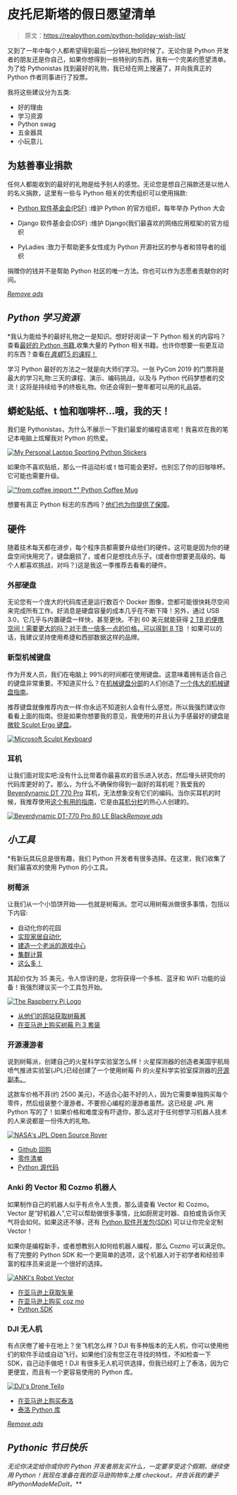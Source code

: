 # 皮托尼斯塔的假日愿望清单

> 原文：<https://realpython.com/python-holiday-wish-list/>

又到了一年中每个人都希望得到最后一分钟礼物的时候了。无论你是 Python 开发者的朋友还是你自己，如果你想得到一些特别的东西，我有一个完美的愿望清单。为了给 Pythonistas 找到最好的礼物，我已经在网上搜遍了，并向我真正的 Python 作者同事进行了投票。

我将这些建议分为五类:

*   好的理由
*   学习资源
*   Python swag
*   五金器具
*   小玩意儿

## 为慈善事业捐款

任何人都能收到的最好的礼物是给予别人的感觉。无论您是想自己捐款还是以他人的名义捐款，这里有一些与 Python 相关的优秀组织可以使用捐款:

*   [Python 软件基金会(PSF)](https://www.python.org/psf/donations/) :维护 Python 的官方组织，每年举办 Python 大会

*   Django 软件基金会(DSF) :维护 Django(我们最喜欢的网络应用框架)的官方组织

*   PyLadies :致力于帮助更多女性成为 Python 开源社区的参与者和领导者的组织

捐赠你的钱并不是帮助 Python 社区的唯一方法。你也可以作为志愿者贡献你的时间。

[*Remove ads*](/account/join/)

## *Python 学习资源*

 *我认为能给予的最好礼物之一是知识。想好好阅读一下 Python 相关的内容吗？查看[最好的 Python 书籍](https://realpython.com/best-python-books/),收集大量的 Python 相关书籍。也许你想要一些更互动的东西？查看[在*真蟒*T5 的课程！](https://realpython.com/products/)

学习 Python 最好的方法之一就是向大师们学习。一张 PyCon 2019 的门票将是最大的学习礼物:三天的课程、演示、编码挑战，以及与 Python 代码梦想者的交流！这将是持续给予的终极礼物。你还会得到一整年都可以用的礼品袋。

## 蟒蛇贴纸、t 恤和咖啡杯…哦，我的天！

我们是 Pythonistas，为什么不展示一下我们最爱的编程语言呢！我喜欢在我的笔记本电脑上炫耀我对 Python 的热爱。

[![My Personal Laptop Sporting Python Stickers](img/bca17a37032aee64df466f88c8ce138d.png)](https://files.realpython.com/media/IMG_2229.1491b707707e.JPG)

如果你不喜欢贴纸，那么一件运动衫或 t 恤可能会更好。也别忘了你的旧咖啡杯。它可能也需要升级。

[!["from coffee import *" Python Coffee Mug](img/56a86c684d229402527572e689764561.png)](https://nerdlettering.com/collections/mugs-for-python-developers/products/from-coffee-import-python-mug-black)

想要有真正 Python 标志的东西吗？[他们也为你提供了保障](https://realpython.com/products/merch/)。

## 硬件

随着技术每天都在进步，每个程序员都需要升级他们的硬件。这可能是因为你的硬盘空间快用完了，键盘磨损了，或者只是想找点乐子。(或者你想要更高级的。每个人都喜欢挑战，对吗？)这是我这一季推荐去看看的硬件。

### 外部硬盘

无论您有一个庞大的代码库还是运行数百个 Docker 图像，您都可能很快耗尽空间来完成所有工作。好消息是硬盘容量的成本几乎在不断下降！另外，通过 USB 3.0，它几乎与内置硬盘一样快，甚至更快。不到 60 美元就能获得 [2 TB 的便携空间！需要更大的吗？对于](https://realpython.com/asins/B00FRHTTIA/)[贵一倍多一点的价格，可以得到 8 TB](https://realpython.com/asins/B01HAPGEIE/) ！如果可以的话，我建议坚持使用希捷和西部数据这样的品牌。

### 新型机械键盘

作为开发人员，我们在电脑上 99%的时间都在使用键盘。这意味着拥有适合自己的键盘非常重要。不知道买什么？在[机械键盘分部](https://www.reddit.com/r/MechanicalKeyboards)的人们创造了[一个伟大的机械键盘指南](https://www.reddit.com/r/MechanicalKeyboards/wiki/buying_guide)。

推荐键盘就像推荐内衣一样:你永远不知道别人会有什么感觉，所以我强烈建议你看看上面的指南。但是如果你想要我的意见，我使用的并且认为手感最好的键盘是[微软 Sculpt Ergo 键盘](https://realpython.com/asins/B00CYX54C0/)。

[![Microsoft Sculpt Keyboard](img/bd02c734170eca5480daba41b0d7cc79.png)](https://realpython.com/asins/B00CYX54C0/)

### 耳机

让我们面对现实吧:没有什么比带着你最喜欢的音乐进入状态，然后埋头研究你的代码库更好的了。那么，为什么不确保你得到一副好的耳机呢？我爱我的 [Beyerdynamic DT 770 Pro](https://realpython.com/asins/B01ERLN180/) 耳机，无法想象没有它们的编码。当你买耳机的时候，我推荐使用[这个有用的指南](https://sites.google.com/view/quipa/assistants)，它是由[耳机分栏](https://www.reddit.com/r/headphones)的热心人创建的。

[![Beyerdynamic DT-770 Pro 80 LE Black](img/71dca47f88e5a5649927cc30098c9102.png)](https://realpython.com/asins/B01ERLN180/)[*Remove ads*](/account/join/)

## *小工具*

 *有新玩具玩总是很有趣，我们 Python 开发者有很多选择。在这里，我们收集了我们最喜欢的使用 Python 的小工具。

### 树莓派

让我们从一个小馅饼开始——也就是树莓派。您可以用树莓派做很多事情，包括以下内容:

*   自动化你的花园
*   [实现家居自动化](https://lifehacker.com/build-an-entire-home-automation-system-with-a-raspberry-1640844965)
*   [建造一个老派的游戏中心](https://www.instructables.com/id/Build-your-own-Mini-Arcade-Cabinet-with-Raspberry-/)
*   [集群计算](https://www.raspberrypi.org/magpi/cluster-computer-raspberry-pi-3/)
*   [这么多！](https://projects.raspberrypi.org/en/)

其起价仅为 35 美元，令人惊讶的是，您将获得一个多核、蓝牙和 WiFi 功能的设备！我强烈建议买一个工具包开始。

[![The Raspberry Pi Logo](img/29ac5896a0feac584116cb62587930e1.png)](https://www.raspberrypi.org)

*   [从他们的网站获取树莓酱](https://www.raspberrypi.org/products/)
*   [在亚马逊上购买树莓 Pi 3 套装](https://realpython.com/asins/B07BCC8PK7/)

### 开源漫游者

说到树莓派，创建自己的火星科学实验室怎么样！火星探测器的创造者美国宇航局喷气推进实验室(JPL)已经创建了一个使用树莓 Pi 的火星科学实验室探测器的[开源副本。](https://opensourcerover.jpl.nasa.gov/)

这款车价格不菲(约 2500 美元)，不适合心脏不好的人，因为它需要单独购买每个零件，然后组装整个漫游者。不要担心编程的漫游者虽然。这已经是 JPL 用 Python 写的了！如果价格和难度没有吓退你，那么这对于任何想学习机器人技术的人来说都是一份伟大的礼物。

[![NASA's JPL Open Source Rover](img/da4e3478c96d328cd27fdc57e31fd1da.png)](https://files.realpython.com/media/rover.dba7f28d2c7c.png)

*   [Github 回购](https://github.com/nasa-jpl/open-source-rover)
*   [零件清单](https://github.com/nasa-jpl/open-source-rover/raw/master/osr_Master_parts_list.xlsx)
*   [Python 源代码](https://github.com/nasa-jpl/osr-rover-code)

### Anki 的 Vector 和 Cozmo 机器人

如果制作自己的机器人似乎有点令人生畏，那么请查看 Vector 和 Cozmo。Vector 是“好机器人”,它可以帮助做很多事情，比如厨房定时器、自拍或告诉你天气将会如何。如果这还不够，还有 [Python 软件开发包(SDK)](https://developer.anki.com/blog/news/the-vector-sdk-hits-alpha/) 可以让你完全定制 Vector！

如果你是编程新手，或者想教别人如何给机器人编程，那么 Cozmo 可以满足你。有了完整的 Python SDK 和一个更简单的选项，这个机器人对于初学者和经验丰富的程序员来说是一个很好的选择。

[![ANKI's Robot Vector](img/1b7e78551428146ab545d995eeab22e9.png)](https://files.realpython.com/media/anki-vector-robot.9c39f6f21ffc.jpg)

*   [在亚马逊上获取矢量](https://realpython.com/asins/B07G3ZNK4Y/)
*   [在亚马逊上购买 coz mo](https://realpython.com/asins/B074WC4NHW/)
*   [Python SDK](https://developer.anki.com/blog/learn/tutorial/getting-started-with-the-cozmo-sdk/)

### DJI 无人机

有点厌倦了被卡在地上？坐飞机怎么样？DJI 有多种版本的无人机，你可以使用他们的软件手动或自动飞行。如果他们没有您正在寻找的特性，不如检查一下 SDK，自己动手做吧！DJI 有很多无人机可供选择，但我已经盯上了泰洛，因为它更便宜，而且有一个更容易使用的 Python 库。

[![DJI's Drone Tello](img/c11e4509a91f2f09373ae4b1646e3c33.png)](https://files.realpython.com/media/ryze-tello-drone-full-720x479.1c550d13d65b.jpg)

*   [在亚马逊上购买泰洛](https://realpython.com/asins/B078YLX1XJ/)
*   [泰洛 Python 库](https://github.com/microlinux/tello)

[*Remove ads*](/account/join/)

## *Pythonic 节日快乐*

 *无论你决定给你或你的 Python 开发者朋友买什么，一定要享受这个假期，继续使用 Python！我现在准备在我的亚马逊购物车上推 checkout，并告诉我的妻子#PythonMadeMeDoIt。***